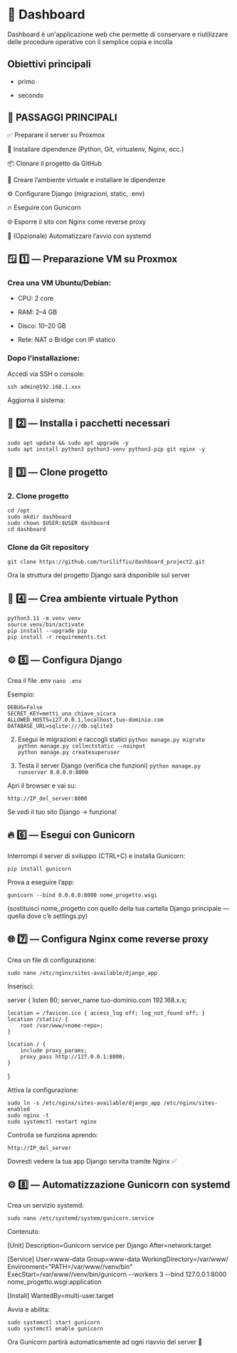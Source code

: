 # 🥘 Dashboard 

Dashboard è un'applicazione web che permette di conservare e riutilizzare delle procedure operative con il semplice copia e incolla

## Obiettivi principali

- primo

- secondo

## 🚀 PASSAGGI PRINCIPALI

✅ Preparare il server su Proxmox

🧱 Installare dipendenze (Python, Git, virtualenv, Nginx, ecc.)

📦 Clonare il progetto da GitHub

🐍 Creare l’ambiente virtuale e installare le dipendenze

⚙️ Configurare Django (migrazioni, static, .env)

🔥 Eseguire con Gunicorn

🌐 Esporre il sito con Nginx come reverse proxy

🧩 (Opzionale) Automatizzare l’avvio con systemd

## 🪟 1️⃣ — Preparazione VM su Proxmox
### Crea una VM Ubuntu/Debian:

- CPU: 2 core

- RAM: 2–4 GB

- Disco: 10–20 GB

- Rete: NAT o Bridge con IP statico

### Dopo l’installazione:

Accedi via SSH o console:

`ssh admin@192.168.1.xxx`

Aggiorna il sistema:

## 🧰 2️⃣ — Installa i pacchetti necessari
`sudo apt update && sudo apt upgrade -y` <br>
`sudo apt install python3 python3-venv python3-pip git nginx -y` <br>

## 🧬 3️⃣ — Clone progetto



### 2. Clone progetto
`cd /opt` <br>
`sudo mkdir dashboard` <br>
`sudo chown $USER:$USER dashboard` <br>
`cd dashboard` <br>

### Clone da Git repository
`git clone https://github.com/turiliffiu/dashboard_project2.git` <br>

Ora la struttura del progetto Django sarà disponibile sul server


## 🐍 4️⃣ — Crea ambiente virtuale Python
`python3.11 -m venv venv` <br>
`source venv/bin/activate` <br>
`pip install --upgrade pip` <br>
`pip install -r requirements.txt` <br>


## ⚙️ 5️⃣ — Configura Django
Crea il file .env 
`nano .env` <br>

Esempio:

`DEBUG=False` <br>
`SECRET_KEY=metti_una_chiave_sicura` <br>
`ALLOWED_HOSTS=127.0.0.1,localhost,tuo-dominio.com` <br>
`DATABASE_URL=sqlite:///db.sqlite3` <br>





2. Esegui le migrazioni e raccogli statici
`python manage.py migrate` <br>
`python manage.py collectstatic --noinput` <br>
`python manage.py createsuperuser` <br>
 
4. Testa il server Django (verifica che funzioni)
`python manage.py runserver 0.0.0.0:8000`


Apri il browser e vai su:

`http://IP_del_server:8000`


Se vedi il tuo sito Django → funziona!

## 🔥 6️⃣ — Esegui con Gunicorn

Interrompi il server di sviluppo (CTRL+C) e installa Gunicorn:

`pip install gunicorn`


Prova a eseguire l’app:

`gunicorn --bind 0.0.0.0:8000 nome_progetto.wsgi`


(sostituisci nome_progetto con quello della tua cartella Django principale — quella dove c’è settings.py)

## 🌐 7️⃣ — Configura Nginx come reverse proxy

Crea un file di configurazione:

`sudo nano /etc/nginx/sites-available/django_app`


Inserisci:

server {
    listen 80;
    server_name tuo-dominio.com 192.168.x.x;

    location = /favicon.ico { access_log off; log_not_found off; }
    location /static/ {
        root /var/www/<nome-repo>;
    }

    location / {
        include proxy_params;
        proxy_pass http://127.0.0.1:8000;
    }
}


Attiva la configurazione:

`sudo ln -s /etc/nginx/sites-available/django_app /etc/nginx/sites-enabled` <br>
`sudo nginx -t` <br>
`sudo systemctl restart nginx` <br>


Controlla se funziona aprendo:

`http://IP_del_server`


Dovresti vedere la tua app Django servita tramite Nginx ✅

## ⚙️ 8️⃣ — Automatizzazione Gunicorn con systemd

Crea un servizio systemd:

`sudo nano /etc/systemd/system/gunicorn.service`


Contenuto:

[Unit]
Description=Gunicorn service per Django
After=network.target

[Service]
User=www-data
Group=www-data
WorkingDirectory=/var/www/<nome-repo>
Environment="PATH=/var/www/<nome-repo>/venv/bin"
ExecStart=/var/www/<nome-repo>/venv/bin/gunicorn --workers 3 --bind 127.0.0.1:8000 nome_progetto.wsgi:application

[Install]
WantedBy=multi-user.target


Avvia e abilita:

`sudo systemctl start gunicorn` <br>
`sudo systemctl enable gunicorn` <br>


Ora Gunicorn partirà automaticamente ad ogni riavvio del server 🎯
